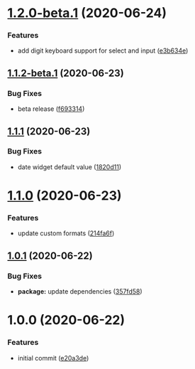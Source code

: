 # [1.2.0-beta.1](https://github.com/dvhb/rjsf-ui/compare/v1.1.2-beta.1...v1.2.0-beta.1) (2020-06-24)


### Features

* add digit keyboard support for select and input ([e3b634e](https://github.com/dvhb/rjsf-ui/commit/e3b634e32c728f8bb8bc259ed97be31ef84c471b))

## [1.1.2-beta.1](https://github.com/dvhb/rjsf-ui/compare/v1.1.1...v1.1.2-beta.1) (2020-06-23)


### Bug Fixes

* beta release ([f693314](https://github.com/dvhb/rjsf-ui/commit/f6933147f322c7c07cd5f51bb8cf5257b42eea13))

## [1.1.1](https://github.com/dvhb/rjsf-ui/compare/v1.1.0...v1.1.1) (2020-06-23)


### Bug Fixes

* date widget default value ([1820d11](https://github.com/dvhb/rjsf-ui/commit/1820d1118a6d78213950e9b2374e4b61e84a4d01))

# [1.1.0](https://github.com/dvhb/rjsf-ui/compare/v1.0.1...v1.1.0) (2020-06-23)


### Features

* update custom formats ([214fa6f](https://github.com/dvhb/rjsf-ui/commit/214fa6fd861f64b691e3e141a8e6b9adf4381e16))

## [1.0.1](https://github.com/dvhb/rjsf-ui/compare/v1.0.0...v1.0.1) (2020-06-22)


### Bug Fixes

* **package:** update dependencies ([357fd58](https://github.com/dvhb/rjsf-ui/commit/357fd58234875617c00764b620b6dbcfd6fe89dd))

# 1.0.0 (2020-06-22)


### Features

* initial commit ([e20a3de](https://github.com/dvhb/rjsf-ui/commit/e20a3de2dd8d934a98f0b1be861262d070ae533f))
